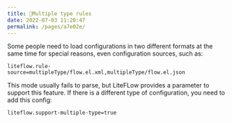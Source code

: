 ```yaml
---
title: 🌭Multiple type rules
date: 2022-07-03 11:20:47
permalink: /pages/a7e02e/
---
```


Some people need to load configurations in two different formats at the same time for special reasons, even configuration sources, such as:

```properties
liteflow.rule-source=multipleType/flow.el.xml,multipleType/flow.el.json
```

This mode usually fails to parse, but LiteFLow provides a parameter to support this feature. If there is a different type of configuration, you need to add this config:

```properties
liteflow.support-multiple-type=true
```